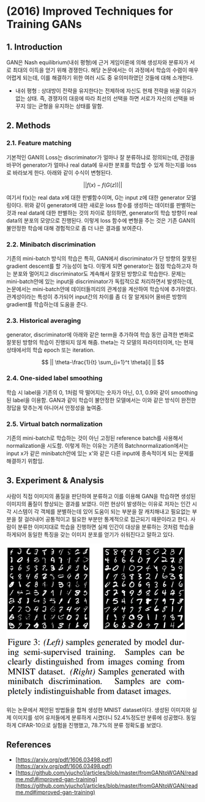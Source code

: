 # \(2016\) Improved Techniques for Training GANs

## 1. Introduction

GAN은 Nash equilibrium\(내쉬 평형\)에 근거 게임이론에 의해 생성자와 분류자가 서로 최대의 이득을 얻기 위해 경쟁한다. 해당 논문에서는 이 과정에서 학습의 수렴이 매우 어렵게 되는데, 이를 해결하기 위한 여러 시도 중 유의미하였던 것들에 대해 소개한다.

* 내쉬 평형 : 상대방이 전략을 유지한다는 전제하에 자신도 현재 전략을 바꿀 이유가 없는 상태. 즉, 경쟁자의 대응에 따라 최선의 선택을 하면 서로가 자신의 선택을 바꾸지 않는 균형을 유지하는 상태를 말함.

## 2. Methods

### 2.1. Feature matching

기본적인 GAN의 Loss는 discriminator가 얼마나 잘 분류하냐로 정의되는데, 관점을 바꾸어 generator가 얼마나 real data에 유사한 분포를 학습할 수 있게 하는지를 loss로 바라보게 한다. 아래와 같이 수식이 변형된다.

$$
|| {f(x) - f(G(z))} ||
$$

여기서 f\(x\)는 real data x에 대한 판별함수이며, G는 input z에 대한 generator 모델링이다. 위와 같이 generator에 대한 새로운 loss 함수를 생성하는 데이터를 판별하는 것과 real data에 대한 판별하는 것의 차이로 정의하면, generator의 학습 방향이 real data의 분포의 모양으로 진행된다. 이렇게 loss 함수에 변형을 주는 것은 기존 GAN의 불안정한 학습에 대해 경험적으로 좀 더 나은 결과를 보여준다.

### 2.2. Minibatch discrimination

기존의 mini-batch 방식의 학습은 특히, GAN에서 discriminator가 단 방향의 잘못된 gradient descent를 할 가능성이 높다. 이렇게 되면 generator는 점점 학습하고자 하는 분포와 멀어지고 discriminator도 계속해서 잘못된 방향으로 학습한다. 문제는 mini-batch안에 있는 input을 discriminator가 독립적으로 처리하면서 발생하는데, 논문에서는 mini-batch안에 데이터들끼리의 관계성을 계산하여 학습식에 추가하였다. 관계성이라는 특성이 추가되어 input간의 차이를 좀 더 잘 알게되어 올바른 방향의 gradient를 학습하는데 도움을 준다.

### 2.3. Historical averaging

generator, discriminator에 아래와 같은 term을 추가하여 학습 동안 급격한 변화로 잘못된 방향의 학습이 진행되지 않게 해줌. theta는 각 모델의 파라미터이며, t는 현재 상태에서의 학습 epoch 또는 iteration.

$$
|| \theta-\frac{1}{t} \sum_{i=1}^t \theta[i] ||
$$

### 2.4. One-sided label smoothing

학습 시 label을 기존의 0, 1처럼 딱 떨어지는 숫자가 아닌, 0.1, 0.9와 같이 smoothing된 label을 이용함. GAN과 같이 학습이 불안정한 모델에서는 이와 같은 방식이 완전한 정답을 맞추는게 아니어서 안정성을 높여줌.

### 2.5. Virtual batch normalization

기존의 mini-batch로 학습하는 것이 아닌 고정된 reference batch를 사용해서 normalization을 시도함. 이렇게 하는 이유는 기존의 Batchnormalization에서는 input x가 같은 minibatch안에 있는 x'와 같은 다른 input에 종속적이게 되는 문제를 해결하기 위함임.

## 3. Experiment & Analysis

사람이 직접 이미지의 품질을 판단하여 분류하고 이를 이용해 GAN을 학습하면 생성된 이미지의 품질이 향상되는 결과를 보였다. 이런 현상이 발생하는 이유로 저자는 인간 시각 시스템이 각 객체를 분별하는데 있어 도움이 되는 부분을 잘 캐치해내고 필요없는 부분을 잘 걸러내어 공통적이고 필요한 부분만 통계적으로 접근되기 때문이라고 한다. 사람이 분류한 이미지대로 학습을 진행하면 실제 인간이 대상을 분류하는 것처럼 학습을 하게되어 동일한 특징을 갖는 이미지 분포를 얻기가 쉬워진다고 말하고 있다.

![](../../../.gitbook/assets/screenshot-from-2020-03-10-11-13-09.png)

위는 논문에서 제안된 방법들을 합쳐 생성한 MNIST dataset이다. 생성된 이미지와 실제 이미지를 섞어 유저들에게 분류하게 시켰더니 52.4%정도만 분류에 성공했다. 동일하게 CIFAR-10으로 실험을 진행했고, 78.7%의 분류 정확도를 보였다.  

## References

* [https://arxiv.org/pdf/1606.03498.pdf](https://arxiv.org/pdf/1606.03498.pdf)
* [https://github.com/yjucho1/articles/blob/master/fromGANtoWGAN/readme.md\#improved-gan-training](https://github.com/yjucho1/articles/blob/master/fromGANtoWGAN/readme.md#improved-gan-training)

